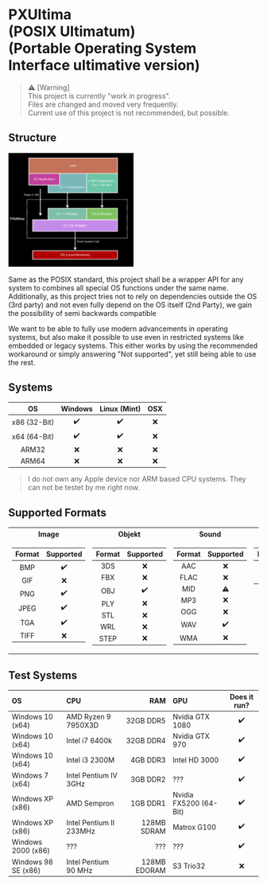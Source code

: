 # PXUltima<br>(POSIX Ultimatum)<br>(Portable Operating System Interface ultimative version)

> :warning: [Warning]<br>
This project is currently "work in progress".<br>
Files are changed and moved very frequently.<br>
Current use of this project is not recommended, but possible.

## Structure

<img src="Documentation/Images/PXUltima_Structure.svg" width="50%" height="50%">

<p>
Same as the POSIX standard, this project shall be a wrapper API for any system to combines all special OS functions under the same name.<br>
Additionally, as this project tries not to rely on dependencies outside the OS (3rd party) and not even fully depend on the OS itself (2nd Party), we gain the possibility of semi backwards compatible
</p>
<p>
We want to be able to fully use modern advancements in operating systems, but also make it possible to use even in restricted systems like embedded or legacy systems. This either works by using the recommended workaround or simply answering "Not supported", yet still being able to use the rest.
</p>

## Systems
| OS | Windows | Linux (Mint) | OSX |
|:--:|:--:|:--:|:--:|
| x86 (32-Bit) | :heavy_check_mark:  | :heavy_check_mark:  | :x: |
| x64 (64-Bit) | :heavy_check_mark: | :heavy_check_mark:  |:x: |
|ARM32| :x:  | :x: |:x: |
|ARM64| :x:  | :x: |:x: |

> I do not own any Apple device nor ARM based CPU systems. They can not be testet by me right now.

## Supported Formats
<table>
<tr>
  <th>Image</th>
  <th>Objekt</th>
  <th>Sound</th>
  <th>Video</th>
</tr> 
  
 </td><td valign="top">
  
| Format | Supported |
|:--:|:--:|
| BMP | :heavy_check_mark: | 
| GIF | :x: |
| PNG | :heavy_check_mark:|
| JPEG | :heavy_check_mark: |
| TGA | :heavy_check_mark: |
| TIFF | :x: |
    
 </td><td valign="top">

| Format | Supported |
|:--:|:--:|
| 3DS | :x: |
| FBX | :x: |
| OBJ | :heavy_check_mark: | 
| PLY | :x: |
| STL | :x: |
| WRL | :x: |
| STEP | :x: |

 </td><td valign="top">
 
| Format | Supported |
|:--:|:--:|
| AAC | :x: |
| FLAC | :x: |
| MID | :warning: |
| MP3 | :x: |
| OGG | :x: |
| WAV | :heavy_check_mark: |
| WMA | :x: |
  
</td><td valign="top">
  
| Format | Supported |
|:--:|:--:|
| AVI | :x: |
| MP4 | :x: |
  </td>
 </table>
 

## Test Systems
| OS | CPU | RAM | GPU | Does it run? |
|:--|:--|--:|:--|:--:|
|Windows 10 (x64)|AMD Ryzen 9 7950X3D |32GB DDR5| Nvidia GTX 1080 | :heavy_check_mark:|
|Windows 10 (x64)|Intel i7 6400k|32GB DDR4| Nvidia GTX 970 | :heavy_check_mark:|
|Windows 10 (x64)|Intel i3 2300M|4GB DDR3| Intel HD 3000 | :heavy_check_mark:|
|Windows 7 (x64)|Intel Pentium IV 3GHz|3GB DDR2|???|:heavy_check_mark:|
|Windows XP (x86)|AMD Sempron |1GB DDR1|Nvidia FX5200 (64-Bit)| :heavy_check_mark:|
|Windows XP (x86)|Intel Pentium II 233MHz|128MB SDRAM|Matrox G100|:heavy_check_mark:|
|Windows 2000 (x86)|???|???|???|:heavy_check_mark:|
|Windows 98 SE (x86)|Intel Pentium 90 MHz|128MB EDORAM|S3 Trio32|:x:|
